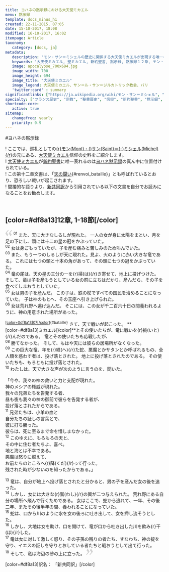 ```yaml
---
title: ヨハネの黙示録における大天使ミカエル
menu: 黙示録
template: docs_minus_h1
created: 22-11-2015, 07:05
date: 15-10-2017, 18:08
modified: 16-10-2017, 16:02
itempage: Article
taxonomy:
   category: [docs, ja]
metadata:
   description: 'モン・サン＝ミシェルの歴史に関係する大天使ミカエルが出現する唯一の新約聖書、黙示録１２章の文書の紹介する'
   keywords: '大天使ミカエル, 聖ミカエル, 新約聖書, 黙示録, 黙示録１２章, モン・サン＝ミシェル'
   image: apocalypse_700x694.jpg
   image_width: 700
   image_height: 694
   image_title: "大天使ミカエル"
   image_legend: 大天使ミカエル、サン＝ル・サン＝ジルカトリック教会、パリ
   'twitter:card' : summary
significantlinks: ["https://ja.wikipedia.org/wiki/モン・サン＝ミシェル", "https://ja.wikipedia.org/wiki/ミカエル", "https://ja.wikipedia.org/wiki/新約聖書", "https://ja.wikipedia.org/wiki/ヨハネの黙示録", "https://ja.wikipedia.org/wiki/新共同訳聖書"]
specialty: ["フランス歴史", "宗教", "聖書歴史", "信仰", "新約聖書", "黙示録", "１２章", "モン・サン＝ミシェル", "大天使ミカエル", "聖ミカエル"]
shortcode-core:
   active: true
sitemap:
   changefreq: yearly
   priority: 0.9
---
```

#ヨハネの黙示録

! ここでは、巡礼としての[{r}モン(Mont)・()サン(Saint)＝(-)ミシェル(Michel){/r}][1]の元にある、[大天使ミカエル][2]信仰の史料をご紹介します。  
! [大天使ミカエル][2]が[新約聖書][3]に唯一表れるのは[ヨハネ黙示録][4]の真ん中に位置付けられている。  
! この第十二章文書は、「[天の闘い][7]{#renvoi_bataille}」とも呼ばれているとおり、恐ろしい戦いが起こされます。  
! 間接的な語りより、[新共同訳][5]から引用されている以下の文書を自分でお読みになることをお勧めします。  

<br>

## [color=#df8a13]12章, 1-18節[/color]  

<span><svg xmlns="http://www.w3.org/2000/svg" width="22px" height="22px" viewBox="0 0 78 78" fill="lightgrey" opacity="1"><path d="M76.5 9.0009L57.0898 32.605c-.88226 1.10283-.88226 1.54397-.88226 1.76454 0 1.10286 1.76455 3.30857 2.8674 4.632l13.0167 14.99877L61.50123 74.9545 50.4727 59.51456c-2.87047-3.97028-10.80793-15.88413-10.80793-19.19267 0-1.76458.6617-2.4263 6.6171-9.7051C60.8395 12.74754 63.04522 10.98297 70.98575 3.0455L76.5 9.00092zm-38.16172 0L18.9281 32.605c-.88228 1.10283-.88228 1.54397-.88228 1.76454 0 1.10286 1.76457 3.30857 2.86742 4.632L33.92688 54.0003 23.3395 74.9545 12.30793 59.51456C9.44053 55.54428 1.5 43.63043 1.5 40.3219c0-1.76458.6617-2.4263 6.6171-9.7051C22.67475 12.74754 24.88043 10.98297 32.82097 3.0455l5.51732 5.9554z"/></svg></span>
<sup>01</sup> 
また、天に大きなしるしが現れた。
一人の女が身に太陽をまとい、月を足の下にし、頭には十二の星の冠をかぶっていた。  
<sup>02</sup> 
女は身ごもっていたが、子を産む痛みと苦しみのため叫んでいた。  
<sup>03</sup> 
また、もう一つのしるしが天に現れた。見よ、火のように赤い大きな竜である。
これには七つの頭と十本の角があって、その頭に七つの冠をかぶっていた。  
<sup>04</sup> 
竜の尾は、天の星の三分の一を{r}掃(は){/r}き寄せて、地上に投げつけた。
そして、竜は子を産もうとしている女の前に立ちはだかり、産んだら、その子を食べてしまおうとしていた。  
<sup>05</sup> 
女は男の子を産んだ。
この子は、鉄の杖ですべての国民を治めることになっていた。
子は神のもとへ、その玉座へ引き上げられた。   
<sup>06</sup> 
女は荒れ野へ逃げ込んだ。
そこには、この女が千二百六十日の間養われるように、神の用意された場所があった。  
<br>
<sup>[[color=#df8a13]07[/color]][6]{#bataille}</sup> 
さて、天で戦いが起こった。
**[color=#df8a13]ミカエル[/color]**とその使いたちが、竜に戦いを{r}挑(いと){/r}んだのである。
竜とその使いたちも応戦したが、  
<sup>08</sup> 
勝てなかった。
そして、もはや天には彼らの居場所がなくなった。  
<sup>09</sup> 
この巨大な竜、年を{r}経(へ){/r}た蛇、悪魔とかサタンとか呼ばれるもの、全人類を惑わす者は、投げ落とされた。
地上に投げ落とされたのである。
その使いたちも、もろともに投げ落とされた。  
<sup>10</sup> 
わたしは、天で大きな声が次のように言うのを、聞いた。  
<br>
「今や、我々の神の救いと力と支配が現れた。  
神のメシアの権威が現れた。  
我々の兄弟たちを告発する者、  
昼も夜も我々の神の御前で彼らを告発する者が、  
投げ落とされたからである。  
<sup>11</sup> 
兄弟たちは、小羊の血と  
自分たちの証しの言葉とで、  
彼に打ち勝った。  
彼らは、死に至るまで命を惜しまなかった。  
<sup>12</sup> 
このゆえに、もろもろの天と、  
その中に住む者たちよ、喜べ。  
地と海とは不幸である。  
悪魔は怒りに燃えて、  
お前たちのところへ{r}降(くだ){/r}って行った。  
残された時が少ないのを知ったからである。」  
<br>
<sup>13</sup> 
竜は、自分が地上へ投げ落とされたと分かると、男の子を産んだ女の後を追った。  
<sup>14</sup> 
しかし、女には大きな{r}鷲(わし){/r}の翼が二つ与えられた。
荒れ野にある自分の場所へ飛んで行くためである。
女はここで、蛇から逃れて、一年、その後二年、またその後半年の間、養われることになっていた。  
<sup>15</sup> 
蛇は、口から川のように水を女の後ろに吐き出して、女を押し流そうとした。  
<sup>16</sup> 
しかし、大地は女を助け、口を開けて、竜が口から吐き出した川を飲み{r}干(ほ){/r}した。  
<sup>17</sup> 
竜は女に対して激しく怒り、その子孫の残りの者たち、すなわち、神の掟を守り、イエスの証しを守りとおしている者たちと戦おうとして出て行った。  
<sup>18</sup> 
そして、竜は海辺の砂の上に立った。 <span><svg xmlns="http://www.w3.org/2000/svg" width="22px" height="22px" viewBox="0 0 78 78" fill="lightgrey" opacity="1"><path d="M1.5 68.9991L20.9102 45.395c.88226-1.10283.88226-1.54397.88226-1.76454 0-1.10286-1.76455-3.30857-2.8674-4.632L5.90836 23.9997 16.49877 3.0455 27.5273 18.48544c2.87047 3.97028 10.80793 15.88413 10.80793 19.19267 0 1.76458-.6617 2.4263-6.6171 9.7051C17.1605 65.25246 14.95478 67.01703 7.01425 74.9545L1.5 68.99908zm38.16172 0L59.0719 45.395c.88228-1.10283.88228-1.54397.88228-1.76454 0-1.10286-1.76457-3.30857-2.86742-4.632L44.07312 23.9997 54.6605 3.0455l11.03157 15.43992C68.55947 22.45572 76.5 34.36957 76.5 37.6781c0 1.76458-.6617 2.4263-6.6171 9.7051C55.32526 65.25246 53.11957 67.01703 45.17904 74.9545l-5.51732-5.9554z"/></svg></span>  


[color=#df8a13]訳名： 「新共同訳」[/color]

[1]: https://ja.wikipedia.org/wiki/モン・サン＝ミシェル "https://ja.wikipedia.org/wiki/モン・サン＝ミシェル"
[2]: https://ja.wikipedia.org/wiki/ミカエル "https://ja.wikipedia.org/wiki/ミカエル"
[3]: https://ja.wikipedia.org/wiki/新約聖書 "https://ja.wikipedia.org/wiki/新約聖書"
[4]: https://ja.wikipedia.org/wiki/ヨハネの黙示録 "https://ja.wikipedia.org/wiki/ヨハネの黙示録"
[5]: https://ja.wikipedia.org/wiki/新共同訳聖書 "https://ja.wikipedia.org/wiki/新共同訳聖書"
[6]: ./#renvoi_bataille "天の戦い"
[7]: ./#bataille "天の戦い"